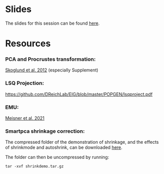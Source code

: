 # Slides
The slides for this session can be found [here](https://docs.google.com/presentation/d/1VIg7oP-a_HD-o5TBh2hyCrDanPQSLoMlKz-Us5Cdgf4/edit?usp=sharing).

# Resources
### PCA and Procrustes transformation: 
[Skoglund et al. 2012](https://doi.org/10.1126/science.1216304) (especially Supplement)

### LSQ Projection: 
https://github.com/DReichLab/EIG/blob/master/POPGEN/lsqproject.pdf

### EMU: 
[Meisner et al. 2021](https://doi.org/10.1093/bioinformatics/btab027)

### Smartpca shrinkage correction:
The compressed folder of the demonstration of shrinkage, and the effects of shrinkmode and autoshrink, can be downloaded [here](https://reich.hms.harvard.edu/sites/reich.hms.harvard.edu/files/inline-files/shrinkdemo.tar.gz).  
  
The folder can then be uncompressed by running:
```
tar -xvf shrinkdemo.tar.gz
```

